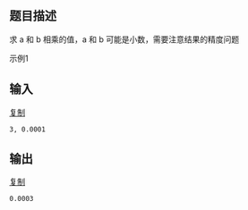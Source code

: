 ## 题目描述

求 a 和 b 相乘的值，a 和 b 可能是小数，需要注意结果的精度问题

示例1

## 输入

[复制](javascript:void(0);)

```
3, 0.0001
```

## 输出

[复制](javascript:void(0);)

```
0.0003
```